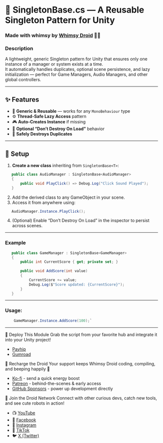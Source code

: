 # 🌈 SingletonBase.cs — A Reusable Singleton Pattern for Unity  
### Made with whimsy by [Whimsy Droid](https://linktr.ee/whimsydroid) 🤖💫  

### Description
A lightweight, generic Singleton pattern for Unity that ensures only one instance of a manager or system exists at a time.  
It automatically handles duplicates, optional scene persistence, and lazy initialization — perfect for Game Managers, Audio Managers, and other global controllers.

---

## ✨ Features
- 🧩 **Generic & Reusable** — works for any `MonoBehaviour` type  
- ⚙️ **Thread-Safe Lazy Access** pattern  
- 🎮 **Auto-Creates Instance** if missing  
- 💾 **Optional “Don’t Destroy On Load”** behavior  
- 🧼 **Safely Destroys Duplicates**  

---

## 🧰 Setup

1. **Create a new class** inheriting from `SingletonBase<T>`:
````csharp
   public class AudioManager : SingletonBase<AudioManager>
   {
       public void PlayClick() => Debug.Log("Click Sound Played");
   }
````
2. Add the derived class to any GameObject in your scene.
3. Access it from anywhere using:
```csharp
   AudioManager.Instance.PlayClick();
````
4. (Optional) Enable “Don’t Destroy On Load” in the inspector to persist across scenes.

---

### Example
 ````csharp
    public class GameManager : SingletonBase<GameManager>
	{
	    public int CurrentScore { get; private set; }
	
	    public void AddScore(int value)
	    {
	        CurrentScore += value;
	        Debug.Log($"Score updated: {CurrentScore}");
	    }
	}
````	

---

### Usage:
````csharp
	GameManager.Instance.AddScore(100);`
````

---

🤖 Deploy This Module
Grab the script from your favorite hub and integrate it into your Unity project!
- [Payhip](https://payhip.com/whimsydroid)
- [Gumroad](https://whimsydroid.gumroad.com/)

🔋 Recharge the Droid
Your support keeps Whimsy Droid coding, compiling, and beeping happily 💫
- [Ko-fi](https://ko-fi.com/whimsydroid) - send a quick energy boost
- [Patreon](https://patreon.com/whimsydroid) - behind-the-scenes & early access
- [GitHub Sponsors](https://github.com/sponsors/whimsydroid) - power up development directly

🎥 Join the Droid Network
Connect with other curious devs, catch new tools, and see cute robots in action!
- 📺 [YouTube](https://www.youtube.com/@whimsydroid)
- 📘 [Facebook](https://www.facebook.com/whimsydroid)
- 📸 [Instagram](https://www.instagram.com/whimsydroid)
- 🎵 [TikTok](https://www.tiktok.com/@whimsydroid)
- 🐦 [X (Twitter)](https://x.com/whimsydroid)



